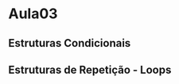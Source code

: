 # Aula03


Estruturas Condicionais
------------------------










Estruturas de Repetição - Loops
--------------------------------
